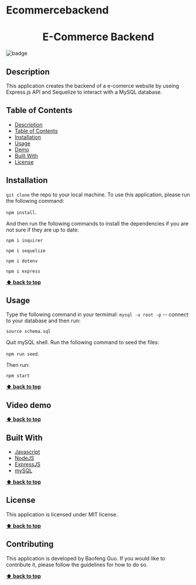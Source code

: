 # Ecommercebackend
 <h1 align="center">E-Commerce Backend</h1>
  
![badge](https://img.shields.io/badge/license-MIT-blue.svg)

## Description
This application creates the backend of a e-comerce website by useing Express.js API and Sequelize to interact with a MySQL database.

## Table of Contents
- [Description](#description)
- [Table of Contents](#table-of-contents)
- [Installation](#installation)
- [Usage](#usage)
- [Demo](#demo)
- [Built With](#built-with)
- [License](#license)

## Installation
`git clone` the repo to your local machine. To use this application, please run the following command:

`npm install`.

And then run the following commands to install the dependencies if you are not sure if they are up to date: 

`npm i inquirer`

`npm i sequelize`

`npm i dotenv`

`npm i express`

**[⬆ back to top](#table-of-contents)**


## Usage
Type the following command in your termimal:
`mysql -u root -p` -- connect to your database and then run: 

`source schema.sql`

Quit mySQL shell. Run the following command to seed the files:

`npm run seed`.

Then run:

`npm start`

**[⬆ back to top](#table-of-contents)**


## Video demo



**[⬆ back to top](#table-of-contents)**

## Built With

* [Javascript](https://developer.mozilla.org/en-US/docs/Web/Javascript)
* [NodeJS](https://nodejs.org/en/)
* [ExpressJS](https://expressjs.com/)
* [mySQL](https://www.mysql.com/)
  
**[⬆ back to top](#table-of-contents)**

## License
This application is licensed under MIT license. 

**[⬆ back to top](#table-of-contents)**

## Contributing
This application is developed by Baofeng Guo. If you would like to contribute it, please follow the guidelines for how to do so.

**[⬆ back to top](#table-of-contents)**
